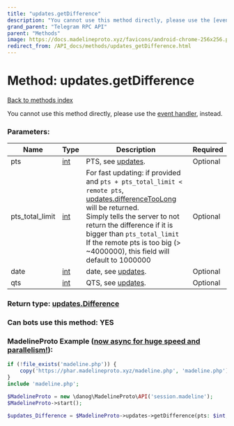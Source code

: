 ```yaml
---
title: "updates.getDifference"
description: "You cannot use this method directly, please use the [event handler](https://docs.madelineproto.xyz/docs/UPDATES.html), instead."
grand_parent: "Telegram RPC API"
parent: "Methods"
image: https://docs.madelineproto.xyz/favicons/android-chrome-256x256.png
redirect_from: /API_docs/methods/updates_getDifference.html
---
```

# Method: updates.getDifference
[Back to methods index](index.html)



You cannot use this method directly, please use the [event handler](https://docs.madelineproto.xyz/docs/UPDATES.html), instead.

### Parameters:

| Name     |    Type       | Description | Required |
|----------|---------------|-------------|----------|
|pts|[int](/API_docs/types/int.html) | PTS, see [updates](https://core.telegram.org/api/updates). | Optional|
|pts\_total\_limit|[int](/API_docs/types/int.html) | For fast updating: if provided and `pts + pts_total_limit < remote pts`, [updates.differenceTooLong](../constructors/updates.differenceTooLong.html) will be returned.<br>Simply tells the server to not return the difference if it is bigger than `pts_total_limit`<br>If the remote pts is too big (&gt; ~4000000), this field will default to 1000000 | Optional|
|date|[int](/API_docs/types/int.html) | date, see [updates](https://core.telegram.org/api/updates). | Optional|
|qts|[int](/API_docs/types/int.html) | QTS, see [updates](https://core.telegram.org/api/updates). | Optional|


### Return type: [updates.Difference](/API_docs/types/updates.Difference.html)

### Can bots use this method: **YES**


### MadelineProto Example ([now async for huge speed and parallelism!](https://docs.madelineproto.xyz/docs/ASYNC.html)):


```php
if (!file_exists('madeline.php')) {
    copy('https://phar.madelineproto.xyz/madeline.php', 'madeline.php');
}
include 'madeline.php';

$MadelineProto = new \danog\MadelineProto\API('session.madeline');
$MadelineProto->start();

$updates_Difference = $MadelineProto->updates->getDifference(pts: $int, pts_total_limit: $int, date: $int, qts: $int, );
```

